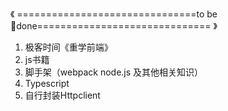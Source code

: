 《 ===============================to be done============================== 》
1. 极客时间《重学前端》
2. js书籍
3. 脚手架（webpack node.js 及其他相关知识）
4. Typescript
5. 自行封装Httpclient